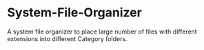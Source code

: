 # System-File-Organizer
A system file organizer to place large number of  files with different extensions into different Category folders.
